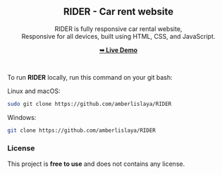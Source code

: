 <div align="center">
  

  <br />
  <br />
  
  <h2 align="center">RIDER - Car rent website</h2>

  RIDER is fully responsive car rental website, <br />Responsive for all devices, built using HTML, CSS, and JavaScript.

  <a href="https://github.com/amberlislaya/RIDER/"><strong>➥ Live Demo</strong></a>

</div>

<br />








To run **RIDER** locally, run this command on your git bash:

Linux and macOS:

```bash
sudo git clone https://github.com/amberlislaya/RIDER
```

Windows:

```bash
git clone https://github.com/amberlislaya/RIDER
```


### License

This project is **free to use** and does not contains any license.
